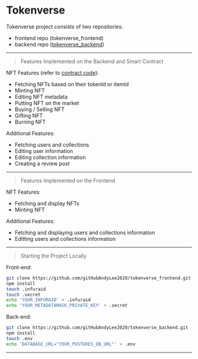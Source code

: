 # Tokenverse

Tokenverse project consists of two repositories:

- frontend repo (tokenverse_frontend)
- backend repo ([tokenverse_backend](https://github.com/gitHubAndyLee2020/tokenverse_backend))

---

> Features Implemented on the Backend and Smart Contract

NFT Features (refer to [contract code](https://github.com/gitHubAndyLee2020/tokenverse_frontend/tree/main/contracts)):

- Fetching NFTs based on their tokenId or itemId
- Minting NFT
- Editing NFT metadata
- Putting NFT on the market
- Buying / Selling NFT
- Gifting NFT
- Burning NFT

Additional Features:

- Fetching users and collections
- Editing user information
- Editing collection information
- Creating a review post

---

> Features Implemented on the Frontend

NFT Features:

- Fetching and display NFTs
- Minting NFT

Additional Features:

- Fetching and displaying users and collections information
- Editting users and collections information

---

> Starting the Project Locally

Front-end:

```bash
git clone https://github.com/gitHubAndyLee2020/tokenverse_frontend.git
npm install
touch .infuraid
touch .secret
echo 'YOUR_INFURAID' > .infuraid
echo 'YOUR_METADATAMASK_PRIVATE_KEY' > .secret
```

Back-end:

```bash
git clone https://github.com/gitHubAndyLee2020/tokenverse_backend.git
npm install
touch .env
echo 'DATABASE_URL="YOUR_POSTGRES_DB_URL"' > .env
```

---
